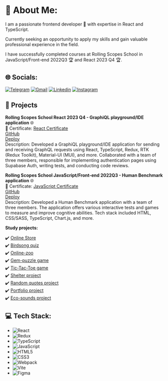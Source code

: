 # 💫 About Me:
 I am a passionate frontend developer 🌟 with expertise in React and TypeScript. 
 
 Currently seeking an opportunity to apply my skills and gain valuable professional experience in the field. 
 
 I have successfully completed courses at Rolling Scopes School in JavaScript/Front-end 2022Q3 🏆 and React 2023 Q4 🏆.

## 🌐 Socials:
[![Telegram](https://img.shields.io/badge/Telegram-2CA5E0?style=for-the-badge&logo=telegram&logoColor=white)](https://t.me/ranynight) [![Gmail](https://img.shields.io/badge/Gmail-D14836?style=for-the-badge&logo=gmail&logoColor=white)](mailto:rany4ka@gmail.com) [![Linkedin](https://img.shields.io/badge/LinkedIn-0077B5?style=for-the-badge&logo=linkedin&logoColor=white)](https://www.linkedin.com/in/ilya-baranouski-933b91258/) [![Instagram](https://img.shields.io/badge/Instagram-E4405F?style=for-the-badge&logo=instagram&logoColor=white)](https://instagram.com/ranynigth) 

## 💼 Projects 

**Rolling Scopes School React 2023 Q4 - GraphiQL playground/IDE application** 🌐  
   🏅 Certificate: [React Certificate](https://app.rs.school/certificate/xdbr0w52)<br/>
   [GitHub](https://github.com/KuzikevichDavid/graphiql-app/pull/13)<br/>
   [Deploy](https://develop--rsgraphiqlrs.netlify.app/)<br/>
   Description: Developed a GraphiQL playground/IDE application for sending and receiving GraphQL requests using React, TypeScript, Redux, RTK (Redux Toolkit), Material-UI (MUI), and more. Collaborated with a team of three members, responsible for implementing authentication pages using Supabase Auth, writing tests, and conducting code reviews.

  **Rolling Scopes School JavaScript/Front-end 2022Q3 - Human Benchmark application** 🌐  
   🏅 Certificate: [JavaScript Certificate](https://app.rs.school/certificate/6oyzjrdp)  
   [GitHub](https://github.com/raNYnight/RSClone)<br/>
   [Deploy](https://webmavericks-rsclone.netlify.app/#main)<br/>
   Description: Developed a Human Benchmark application with a team of three members. The application offers various interactive tests and games to measure and improve cognitive abilities. Tech stack included HTML, CSS/SASS, TypeScript, Chart.js, and more.
   
 **Study projects:**
 
✔️ [Online Store](https://ranynight.github.io/online-store/#main/)<br/>
✔️ [Birdsong quiz](https://rolling-scopes-school.github.io/ranynight-JSFE2022Q3/songbird/birdsong.html)<br/>
✔️ [Online-zoo](https://rolling-scopes-school.github.io/ranynight-JSFE2022Q3/online-zoo/main/)<br/>
✔️ [Gem-puzzle game](https://rolling-scopes-school.github.io/ranynight-JSFE2022Q3/gem-puzzle/)<br/>
✔️ [Tic-Tac-Toe game](https://rolling-scopes-school.github.io/ranynight-JSFEPRESCHOOL/krestiki/)<br/>
✔️ [Shelter project](https://rolling-scopes-school.github.io/ranynight-JSFE2022Q1/shelter/main/)<br/>
✔️ [Random quotes project](https://rolling-scopes-school.github.io/ranynight-JSFEPRESCHOOL/random-jokes/)<br/>
✔️ [Portfolio project](https://rolling-scopes-school.github.io/ranynight-JSFEPRESCHOOL/portfolio)<br/>
✔️ [Eco-sounds project](https://rolling-scopes-school.github.io/ranynight-JSFEPRESCHOOL/eco-sounds/) <br/>

## 💻 Tech Stack:
* ![React](https://img.shields.io/badge/-React-61DAFB?logo=react&logoColor=white&style=for-the-badge)
* ![Redux](https://img.shields.io/badge/-Redux-764ABC?logo=redux&logoColor=white&style=for-the-badge)
* ![TypeScript](https://img.shields.io/badge/-TypeScript-007ACC?logo=typescript&logoColor=white&style=for-the-badge)
* ![JavaScript](https://img.shields.io/badge/-JavaScript-F7DF1E?logo=javascript&logoColor=black&style=for-the-badge)
* ![HTML5](https://img.shields.io/badge/-HTML5-E34F26?logo=html5&logoColor=white&style=for-the-badge)
* ![CSS3](https://img.shields.io/badge/-CSS3-1572B6?logo=css3&logoColor=white&style=for-the-badge)
* ![Webpack](https://img.shields.io/badge/-Webpack-8DD6F9?logo=webpack&logoColor=black&style=for-the-badge)
* ![Vite](https://img.shields.io/badge/-Vite-646CFF?logo=vite&logoColor=white&style=for-the-badge)
* ![Figma](https://img.shields.io/badge/-Figma-F24E1E?logo=figma&logoColor=white&style=for-the-badge)






